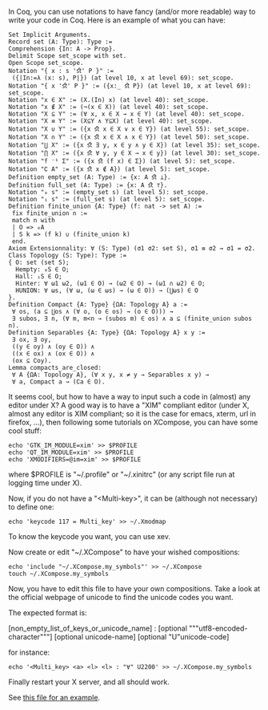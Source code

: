 In Coq, you can use notations to have fancy (and/or more readable) way to write your code in Coq. Here is an example of what you can have:

```coq
Set Implicit Arguments.
Record set (A: Type): Type :=
Comprehension {In: A -> Prop}.
Delimit Scope set_scope with set.
Open Scope set_scope.
Notation "{ x : s 'ﬆ' P }" :=
 ({|In:=λ (x: s), P|}) (at level 10, x at level 69): set_scope.
Notation "{ x 'ﬆ' P }" := ({x:_ ﬆ P}) (at level 10, x at level 69): set_scope.
Notation "x ∈ X" := (X.(In) x) (at level 40): set_scope.
Notation "x ∉ X" := (¬(x ∈ X)) (at level 40): set_scope.
Notation "X ⊆ Y" := (∀ x, x ∈ X → x ∈ Y) (at level 40): set_scope.
Notation "X ≡ Y" := (X⊆Y ∧ Y⊆X) (at level 40): set_scope.
Notation "X ∪ Y" := ({x ﬆ x ∈ X ∨ x ∈ Y}) (at level 55): set_scope.
Notation "X ∩ Y" := ({x ﬆ x ∈ X ∧ x ∈ Y}) (at level 50): set_scope.
Notation "⋃ X" := ({x ﬆ ∃ y, x ∈ y ∧ y ∈ X}) (at level 35): set_scope.
Notation "⋂ X" := ({x ﬆ ∀ y, y ∈ X → x ∈ y}) (at level 30): set_scope.
Notation "f ⁻¹ Σ" := ({x ﬆ (f x) ∈ Σ}) (at level 5): set_scope.
Notation "∁ A" := ({x ﬆ x ∉ A}) (at level 5): set_scope.
Definition empty_set (A: Type) := {x: A ﬆ ⊥}.
Definition full_set (A: Type) := {x: A ﬆ ⊤}.
Notation "₀ s" := (empty_set s) (at level 5): set_scope.
Notation "₁ s" := (full_set s) (at level 5): set_scope.
Definition finite_union {A: Type} (f: nat -> set A) :=
 fix finite_union n :=
 match n with
 | O => ₀A
 | S k => (f k) ∪ (finite_union k)
 end.
Axiom Extensionnality: ∀ (S: Type) (σ1 σ2: set S), σ1 ≡ σ2 → σ1 = σ2.
Class Topology (S: Type): Type :=
{ O: set (set S);
  Hempty: ₀S ∈ O;
  Hall: ₁S ∈ O;
  Hinter: ∀ ω1 ω2, (ω1 ∈ O) → (ω2 ∈ O) → (ω1 ∩ ω2) ∈ O;
  HUNION: ∀ ωs, (∀ ω, (ω ∈ ωs) → (ω ∈ O)) → (⋃ωs) ∈ O
}.
Definition Compact {A: Type} {ΩA: Topology A} a :=
 ∀ os, (a ⊆ ⋃os ∧ (∀ o, (o ∈ os) → (o ∈ O))) →
 ∃ subos, ∃ n, (∀ m, m<n → (subos m) ∈ os) ∧ a ⊆ (finite_union subos n).
Definition Separables {A: Type} {ΩA: Topology A} x y :=
 ∃ ox, ∃ oy,
 ((y ∈ oy) ∧ (oy ∈ O)) ∧
 ((x ∈ ox) ∧ (ox ∈ O)) ∧
 (ox ⊆ ∁oy).
Lemma compacts_are_closed:
 ∀ A {ΩA: Topology A}, (∀ x y, x ≠ y → Separables x y) →
 ∀ a, Compact a → (∁a ∈ O).
```

It seems cool, but how to have a way to input such a code in (almost) any editor under X? A good way is to have a "XIM" compliant editor (under X, almost any editor is XIM compliant; so it is the case for emacs, xterm, url in firefox, …), then following some tutorials on XCompose, you can have some cool stuff:

```
echo 'GTK_IM_MODULE=xim' >> $PROFILE
echo 'QT_IM_MODULE=xim' >> $PROFILE
echo 'XMODIFIERS=@im=xim' >> $PROFILE
```

where $PROFILE is "~/.profile" or "~/.xinitrc" (or any script file run at logging time under X).

Now, if you do not have a "&lt;Multi-key&gt;", it can be (although not necessary) to define one:

```
echo 'keycode 117 = Multi_key' >> ~/.Xmodmap
```

To know the keycode you want, you can use xev.

Now create or edit "~/.XCompose" to have your wished compositions:

```
echo 'include "~/.XCompose.my_symbols"' >> ~/.XCompose
touch ~/.XCompose.my_symbols
```

Now, you have to edit this file to have your own compositions. Take a look at the official webpage of unicode to find the unicode codes you want.

The expected format is:

\[non\_empty\_list\_of\_keys\_or\_unicode\_name\] : \[optional """utf8-encoded-character"""\] \[optional unicode-name\] \[optional "U"unicode-code\]

for instance:

```
echo '<Multi_key> <a> <l> <l> : "∀" U2200' >> ~/.XCompose.my_symbols
```

Finally restart your X server, and all should work.

See [this file for an example](XCompose_symbols).
